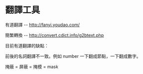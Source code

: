 # 翻譯工具

有道翻譯 -- http://fanyi.youdao.com/

簡繁轉換 -- http://convert.cdict.info/g2btext.php

目前有道翻譯的缺點：

前後的名詞翻譯不一致。例如 number 一下翻成節點，一下翻成數字。

掩蔽 = 屏蔽 = 掩模 = mask